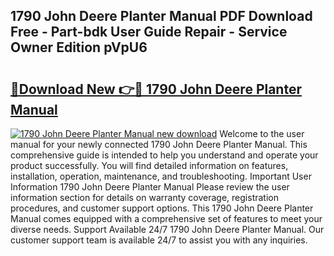 ## 1790 John Deere Planter Manual PDF Download Free - Part-bdk User Guide Repair - Service Owner Edition pVpU6

# <h2><a href="http://bc862.oget.top/?id=1790+John+Deere+Planter+Manual">🔗Download New 👉🔴 1790 John Deere Planter Manual</a></h2>

[![1790 John Deere Planter Manual new download](https://i.imgur.com/5g1atiW.png)](http://bc862.oget.top/?id=1790+John+Deere+Planter+Manual)
Welcome to the user manual for your newly connected 1790 John Deere Planter Manual. This comprehensive guide is intended to help you understand and operate your product successfully. You will find detailed information on features, installation, operation, maintenance, and troubleshooting. Important User Information 1790 John Deere Planter Manual Please review the user information section for details on warranty coverage, registration procedures, and customer support options. This 1790 John Deere Planter Manual comes equipped with a comprehensive set of features to meet your diverse needs. Support Available 24/7 1790 John Deere Planter Manual. Our customer support team is available 24/7 to assist you with any inquiries.
